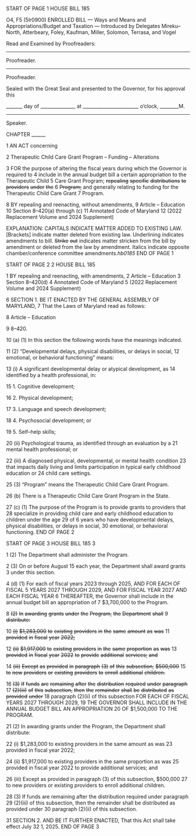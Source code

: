 START OF PAGE 1
HOUSE BILL 185

O4, F5 (5lr0900)
ENROLLED BILL
— Ways and Means and Appropriations/Budget and Taxation —
Introduced by Delegates Mireku–North, Atterbeary, Foley, Kaufman, Miller,
Solomon, Terrasa, and Vogel

Read and Examined by Proofreaders:

_______________________________________________
Proofreader.
_______________________________________________
Proofreader.

Sealed with the Great Seal and presented to the Governor, for his approval this

_______ day of _______________ at ________________________ o’clock, ________M.

______________________________________________
Speaker.

CHAPTER ______

1 AN ACT concerning

2 Therapeutic Child Care Grant Program – Funding – Alterations

3 FOR the purpose of altering the fiscal years during which the Governor is required to
4 include in the annual budget bill a certain appropriation to the Therapeutic Child
5 Care Grant Program; ~~repealing~~ ~~specific~~ ~~distributions~~ ~~to~~ ~~providers~~ ~~under~~ ~~the~~
6 ~~Program;~~ and generally relating to funding for the Therapeutic Child Care Grant
7 Program.

8 BY repealing and reenacting, without amendments,
9 Article – Education
10 Section 8–420(a) through (c)
11 Annotated Code of Maryland
12 (2022 Replacement Volume and 2024 Supplement)

EXPLANATION: CAPITALS INDICATE MATTER ADDED TO EXISTING LAW.
[Brackets] indicate matter deleted from existing law.
Underlining indicates amendments to bill.
~~Strike~~ ~~out~~ indicates matter stricken from the bill by amendment or deleted from the law by
amendment.
Italics indicate opposite chamber/conference committee amendments.*hb0185*
END OF PAGE 1

START OF PAGE 2
2 HOUSE BILL 185

1 BY repealing and reenacting, with amendments,
2 Article – Education
3 Section 8–420(d)
4 Annotated Code of Maryland
5 (2022 Replacement Volume and 2024 Supplement)

6 SECTION 1. BE IT ENACTED BY THE GENERAL ASSEMBLY OF MARYLAND,
7 That the Laws of Maryland read as follows:

8 Article – Education

9 8–420.

10 (a) (1) In this section the following words have the meanings indicated.

11 (2) “Developmental delays, physical disabilities, or delays in social,
12 emotional, or behavioral functioning” means:

13 (i) A significant developmental delay or atypical development, as
14 identified by a health professional, in:

15 1. Cognitive development;

16 2. Physical development;

17 3. Language and speech development;

18 4. Psychosocial development; or

19 5. Self–help skills;

20 (ii) Psychological trauma, as identified through an evaluation by a
21 mental health professional; or

22 (iii) A diagnosed physical, developmental, or mental health condition
23 that impacts daily living and limits participation in typical early childhood education or
24 child care settings.

25 (3) “Program” means the Therapeutic Child Care Grant Program.

26 (b) There is a Therapeutic Child Care Grant Program in the State.

27 (c) (1) The purpose of the Program is to provide grants to providers that
28 specialize in providing child care and early childhood education to children under the age
29 of 6 years who have developmental delays, physical disabilities, or delays in social,
30 emotional, or behavioral functioning.
END OF PAGE 2

START OF PAGE 3
HOUSE BILL 185 3

1 (2) The Department shall administer the Program.

2 (3) On or before August 15 each year, the Department shall award grants
3 under this section.

4 (d) (1) For each of fiscal years 2023 through 2025, AND FOR EACH OF FISCAL
5 YEARS 2027 THROUGH 2029, AND FOR FISCAL YEAR 2027 AND EACH FISCAL YEAR
6 THEREAFTER, the Governor shall include in the annual budget bill an appropriation of
7 $3,700,000 to the Program.

8 ~~(2)~~ ~~In~~ ~~awarding~~ ~~grants~~ ~~under~~ ~~the~~ ~~Program,~~ ~~the~~ ~~Department~~ ~~shall~~
9 ~~distribute:~~

10 ~~(i)~~ ~~$1,283,000~~ ~~to~~ ~~existing~~ ~~providers~~ ~~in~~ ~~the~~ ~~same~~ ~~amount~~ ~~as~~ ~~was~~
11 ~~provided~~ ~~in~~ ~~fiscal~~ ~~year~~ ~~2022;~~

12 ~~(ii)~~ ~~$1,917,000~~ ~~to~~ ~~existing~~ ~~providers~~ ~~in~~ ~~the~~ ~~same~~ ~~proportion~~ ~~as~~ ~~was~~
13 ~~provided~~ ~~in~~ ~~fiscal~~ ~~year~~ ~~2022~~ ~~to~~ ~~provide~~ ~~additional~~ ~~services;~~ ~~and~~

14 ~~(iii)~~ ~~Except~~ ~~as~~ ~~provided~~ ~~in~~ ~~paragraph~~ ~~(3)~~ ~~of~~ ~~this~~ ~~subsection,~~ ~~$500,000~~
15 ~~to~~ ~~new~~ ~~providers~~ ~~or~~ ~~existing~~ ~~providers~~ ~~to~~ ~~enroll~~ ~~additional~~ ~~children.~~

16 ~~(3)~~ ~~If~~ ~~funds~~ ~~are~~ ~~remaining~~ ~~after~~ ~~the~~ ~~distribution~~ ~~required~~ ~~under~~ ~~paragraph~~
17 ~~(2)(iii)~~ ~~of~~ ~~this~~ ~~subsection,~~ ~~then~~ ~~the~~ ~~remainder~~ ~~shall~~ ~~be~~ ~~distributed~~ ~~as~~ ~~provided~~ ~~under~~
18 paragraph (2)(ii) of this subsection FOR EACH OF FISCAL YEARS 2027 THROUGH 2029,
19 THE GOVERNOR SHALL INCLUDE IN THE ANNUAL BUDGET BILL AN APPROPRIATION
20 OF $1,500,000 TO THE PROGRAM.

21 (2) In awarding grants under the Program, the Department shall distribute:

22 (i) $1,283,000 to existing providers in the same amount as was
23 provided in fiscal year 2022;

24 (ii) $1,917,000 to existing providers in the same proportion as was
25 provided in fiscal year 2022 to provide additional services; and

26 (iii) Except as provided in paragraph (3) of this subsection, $500,000
27 to new providers or existing providers to enroll additional children.

28 (3) If funds are remaining after the distribution required under paragraph
29 (2)(iii) of this subsection, then the remainder shall be distributed as provided under
30 paragraph (2)(ii) of this subsection.

31 SECTION 2. AND BE IT FURTHER ENACTED, That this Act shall take effect July
32 1, 2025.
END OF PAGE 3
